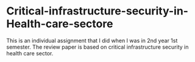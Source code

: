 # Critical-infrastructure-security-in-Health-care-sectore
This is an individual assignment that I did when I was in 2nd year 1st semester. The review paper is based on critical infrastructure security in health care sector.
